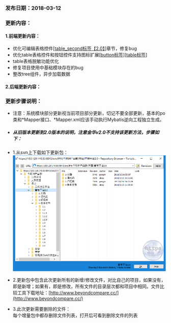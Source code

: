### 发布日期：2018-03-12

### 更新内容：

#### 1.前端更新内容：

* 优化可编辑表格控件\[[table\_second标签【2.0】](/ji-ben-biao-dan-kong-jian/tablesecond-biao-qian-3010-1-9.md)\]章节，修复bug
* 优化table表格控件和按钮控件支持图标扩展\[[button标签](/ji-ben-biao-dan-kong-jian/buttonbiao-qian-3010-shi-3011.md)\]\[[table标签](/ji-ben-biao-dan-kong-jian/tablebiao-qian-3010-zhu-3011.md)\]
* table表格脱敏功能优化
* 修复项目使用中基础模块存在的bug
* 整改tree组件，异步加载数据

#### 2.后端更新内容：

### 更新步骤说明：

* 注意：系统模块部分更新视当前项目部分更新，切记不要全部更新，基本的po类和\*Mapper接口、\*Mapper.xml应该手动执行Mybatis逆向工程独立生成。
* ##### 从旧版本更新到2.0版本的说明，注意金华v2.0不支持该更新方法，步骤如下：
* 1.从svn上下载如下更新包：  
  ![](/assets/v2.0-1.png)
* 2.更新包中包含此次更新所有的新增/修改文件，对比自己的项目，如果没有，即是新增；如果有，即是修改，所有文件的目录层次都和项目中相同。文件比较工具下载地址：[http://www.beyondcompare.cc/](http://www.beyondcompare.cc/)

* 3.此次更新需要删除的文件：  
  每个增量包中都存删除文件列表，打开后可看到删除文件的列表



